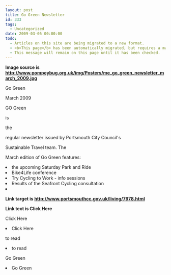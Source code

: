 ```yaml
---
layout: post
title: Go Green Newsletter
id: 333
tags:
  - Uncategorized
date: 2009-03-05 00:00:00
todo:
  - Articles on this site are being migrated to a new format.
  - <b>This page</b> has been automatically migrated, but requires a manual check-&amp;-tune to ensure the format and links all work as expected.
  - This message will remain on this page until it has been checked.
---
```


**Image source is http://www.pompeybug.org.uk/img/Posters/me_go_green_newsletter_march_2009.jpg**

Go Green

March 2009

GO Green

 is

the

regular newsletter issued by Portsmouth City Council's

Sustainable Travel team. The

March edition of Go Green features: 

<li>the upcoming Saturday Park and Ride </li>
<li>Bike4Life conference </li>
<li>Try Cycling to Work - info sessions </li>
<li>Results of the Seafront Cycling consultation
</li>
<li>
</li>

**Link target is http://www.portsmouthcc.gov.uk/living/7978.html**

**Link text is Click Here**

Click Here

<li>Click Here</li>

to read

<li>to read</li>

Go Green

<li>Go Green</li>